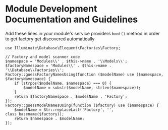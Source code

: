 # Module Development Documentation and Guidelines




Add these lines in your module's service providers `boot()` method in order to get factory get discovered automatically

```
use Illuminate\Database\Eloquent\Factories\Factory;

// Factory and model scanner code
$namespace = 'Modules\\' . $this->name . '\\Models\\';
$factoryNamespace = 'Modules\\' . $this->name . '\\Database\\Factories\\';
Factory::guessFactoryNamesUsing(function ($modelName) use ($namespace, $factoryNamespace) {
    if (strpos($modelName, $namespace) === 0) {
        $modelName = substr($modelName, strlen($namespace));
    }
    return $factoryNamespace . $modelName . 'Factory';
});
Factory::guessModelNamesUsing(function ($factory) use ($namespace) {
    $modelName = Str::replaceLast('Factory', '', class_basename($factory));
    return $namespace . $modelName;
});

```